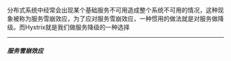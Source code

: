 分布式系统中经常会出现某个基础服务不可用造成整个系统不可用的情况，这种现象被称为服务雪崩效应，为了应对服务雪崩效应，一种惯用的做法就是对服务做降级。而Hystrix就是我们做服务降级的一种选择

---

##### 服务雪崩效应

